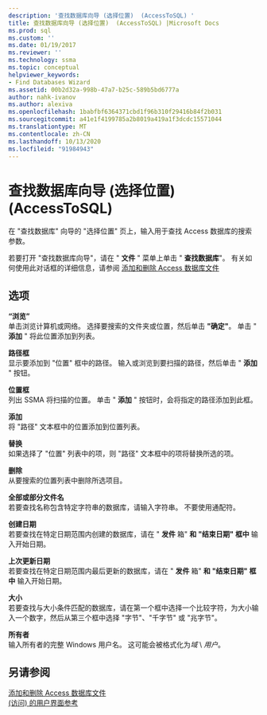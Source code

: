 ```yaml
---
description: '查找数据库向导 (选择位置)  (AccessToSQL) '
title: 查找数据库向导 (选择位置)  (AccessToSQL) |Microsoft Docs
ms.prod: sql
ms.custom: ''
ms.date: 01/19/2017
ms.reviewer: ''
ms.technology: ssma
ms.topic: conceptual
helpviewer_keywords:
- Find Databases Wizard
ms.assetid: 00b2d32a-998b-47a7-b25c-589b5bd6777a
author: nahk-ivanov
ms.author: alexiva
ms.openlocfilehash: 1babfbf6364371cbd1f96b310f29416b84f2b031
ms.sourcegitcommit: a41e1f4199785a2b8019a419a1f3dcdc15571044
ms.translationtype: MT
ms.contentlocale: zh-CN
ms.lasthandoff: 10/13/2020
ms.locfileid: "91984943"
---
```

# <a name="find-databases-wizard-select-locations-accesstosql"></a>查找数据库向导 (选择位置)  (AccessToSQL) 
在 "查找数据库" 向导的 "选择位置" 页上，输入用于查找 Access 数据库的搜索参数。  
  
若要打开 "查找数据库向导"，请在 " **文件** " 菜单上单击 " **查找数据库**"。 有关如何使用此对话框的详细信息，请参阅 [添加和删除 Access 数据库文件](adding-and-removing-access-database-files-accesstosql.md)  
  
## <a name="options"></a>选项  
**“浏览”**  
单击浏览计算机或网络。 选择要搜索的文件夹或位置，然后单击 **"确定"**。 单击 " **添加** " 将此位置添加到列表。  
  
**路径框**  
显示要添加到 "位置" 框中的路径。 输入或浏览到要扫描的路径，然后单击 " **添加** " 按钮。  
  
**位置框**  
列出 SSMA 将扫描的位置。 单击 " **添加** " 按钮时，会将指定的路径添加到此框。  
  
**添加**  
将 "路径" 文本框中的位置添加到位置列表。  
  
**替换**  
如果选择了 "位置" 列表中的项，则 "路径" 文本框中的项将替换所选的项。  
  
**删除**  
从要搜索的位置列表中删除所选项目。  
  
**全部或部分文件名**  
若要查找名称包含特定字符串的数据库，请输入字符串。 不要使用通配符。  
  
**创建日期**  
若要查找在特定日期范围内创建的数据库，请在 " **发件** 箱" **和 "结束日期" 框中** 输入开始日期。  
  
**上次更新日期**  
若要查找在特定日期范围内最后更新的数据库，请在 " **发件** 箱" **和 "结束日期" 框中** 输入开始日期。  
  
**大小**  
若要查找与大小条件匹配的数据库，请在第一个框中选择一个比较字符，为大小输入一个数字，然后从第三个框中选择 "字节"、"千字节" 或 "兆字节"。  
  
**所有者**  
输入所有者的完整 Windows 用户名。 这可能会被格式化为*域* \\ *用户*。  
  
## <a name="see-also"></a>另请参阅  
[添加和删除 Access 数据库文件](adding-and-removing-access-database-files-accesstosql.md)  
[ (访问) 的用户界面参考 ](./user-interface-reference-accesstosql.md)  
